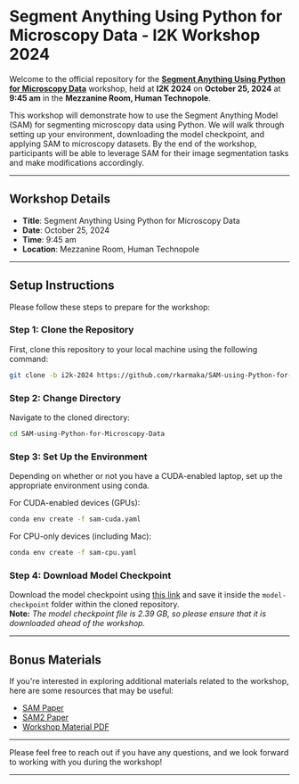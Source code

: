 # Segment Anything Using Python for Microscopy Data - I2K Workshop 2024

Welcome to the official repository for the **[Segment Anything Using Python for Microscopy Data](https://events.humantechnopole.it/event/1/contributions/31/)** workshop, held at **I2K 2024** on **October 25, 2024** at **9:45 am** in the **Mezzanine Room, Human Technopole**.

This workshop will demonstrate how to use the Segment Anything Model (SAM) for segmenting microscopy data using Python. We will walk through setting up your environment, downloading the model checkpoint, and applying SAM to microscopy datasets. By the end of the workshop, participants will be able to leverage SAM for their image segmentation tasks and make modifications accordingly.

---

## Workshop Details

- **Title**: Segment Anything Using Python for Microscopy Data
- **Date**: October 25, 2024
- **Time**: 9:45 am
- **Location**: Mezzanine Room, Human Technopole

---

## Setup Instructions

Please follow these steps to prepare for the workshop:

### Step 1: Clone the Repository
First, clone this repository to your local machine using the following command:

```bash
git clone -b i2k-2024 https://github.com/rkarmaka/SAM-using-Python-for-Microscopy-Data.git
```

### Step 2: Change Directory
Navigate to the cloned directory:

```bash
cd SAM-using-Python-for-Microscopy-Data
```

### Step 3: Set Up the Environment
Depending on whether or not you have a CUDA-enabled laptop, set up the appropriate environment using conda.

For CUDA-enabled devices (GPUs):
```bash
conda env create -f sam-cuda.yaml
```

For CPU-only devices (including Mac):
```bash
conda env create -f sam-cpu.yaml
```

### Step 4: Download Model Checkpoint
Download the model checkpoint using [this link](https://dl.fbaipublicfiles.com/segment_anything/sam_vit_h_4b8939.pth) and save it inside the `model-checkpoint` folder within the cloned repository.  
**Note:** *The model checkpoint file is 2.39 GB, so please ensure that it is downloaded ahead of the workshop.*

---

## Bonus Materials

If you're interested in exploring additional materials related to the workshop, here are some resources that may be useful:

- [SAM Paper](https://arxiv.org/abs/2304.02643)  
- [SAM2 Paper](https://arxiv.org/abs/2408.00714)  
- [Workshop Material PDF](https://github.com/rkarmaka/SAM-using-Python-for-Microscopy-Data/blob/i2k-2024/Segment%20Anything%20with%20Python%20for%20Microscopy%20Images-I2K.pdf)

---

Please feel free to reach out if you have any questions, and we look forward to working with you during the workshop!

---